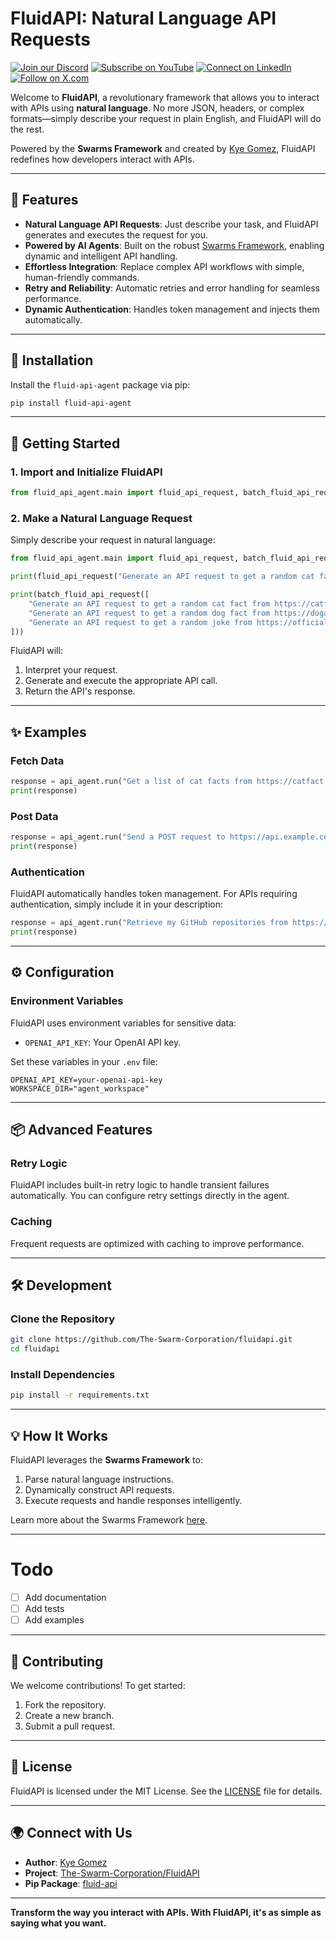 # FluidAPI: Natural Language API Requests

[![Join our Discord](https://img.shields.io/badge/Discord-Join%20our%20server-5865F2?style=for-the-badge&logo=discord&logoColor=white)](https://discord.gg/agora-999382051935506503) [![Subscribe on YouTube](https://img.shields.io/badge/YouTube-Subscribe-red?style=for-the-badge&logo=youtube&logoColor=white)](https://www.youtube.com/@kyegomez3242) [![Connect on LinkedIn](https://img.shields.io/badge/LinkedIn-Connect-blue?style=for-the-badge&logo=linkedin&logoColor=white)](https://www.linkedin.com/in/kye-g-38759a207/) [![Follow on X.com](https://img.shields.io/badge/X.com-Follow-1DA1F2?style=for-the-badge&logo=x&logoColor=white)](https://x.com/kyegomezb)

Welcome to **FluidAPI**, a revolutionary framework that allows you to interact with APIs using **natural language**. No more JSON, headers, or complex formats—simply describe your request in plain English, and FluidAPI will do the rest.

Powered by the **Swarms Framework** and created by [Kye Gomez](https://github.com/kyegomez), FluidAPI redefines how developers interact with APIs.

---

## 🌟 Features

- **Natural Language API Requests**: Just describe your task, and FluidAPI generates and executes the request for you.
- **Powered by AI Agents**: Built on the robust [Swarms Framework](https://github.com/kyegomez/swarms), enabling dynamic and intelligent API handling.
- **Effortless Integration**: Replace complex API workflows with simple, human-friendly commands.
- **Retry and Reliability**: Automatic retries and error handling for seamless performance.
- **Dynamic Authentication**: Handles token management and injects them automatically.

---

## 🚀 Installation

Install the `fluid-api-agent` package via pip:

```bash
pip install fluid-api-agent
```

---

## 🔧 Getting Started

### 1. Import and Initialize FluidAPI
```python
from fluid_api_agent.main import fluid_api_request, batch_fluid_api_request
```

### 2. Make a Natural Language Request
Simply describe your request in natural language:

```python
from fluid_api_agent.main import fluid_api_request, batch_fluid_api_request

print(fluid_api_request("Generate an API request to get a random cat fact from https://catfact.ninja/fact"))

print(batch_fluid_api_request([
    "Generate an API request to get a random cat fact from https://catfact.ninja/fact",
    "Generate an API request to get a random dog fact from https://dogapi.dog/api/v2/facts", 
    "Generate an API request to get a random joke from https://official-joke-api.appspot.com/random_joke"
]))

```

FluidAPI will:
1. Interpret your request.
2. Generate and execute the appropriate API call.
3. Return the API's response.

---

## ✨ Examples

### Fetch Data
```python
response = api_agent.run("Get a list of cat facts from https://catfact.ninja/fact")
print(response)
```

### Post Data
```python
response = api_agent.run("Send a POST request to https://api.example.com/users with name='John Doe' and email='john.doe@example.com'")
print(response)
```

### Authentication
FluidAPI automatically handles token management. For APIs requiring authentication, simply include it in your description:
```python
response = api_agent.run("Retrieve my GitHub repositories from https://api.github.com/user/repos using my GitHub token")
print(response)
```

---

## ⚙️ Configuration

### Environment Variables
FluidAPI uses environment variables for sensitive data:
- `OPENAI_API_KEY`: Your OpenAI API key.

Set these variables in your `.env` file:
```env
OPENAI_API_KEY=your-openai-api-key
WORKSPACE_DIR="agent_workspace"

```

---

## 📦 Advanced Features

### Retry Logic
FluidAPI includes built-in retry logic to handle transient failures automatically. You can configure retry settings directly in the agent.

### Caching
Frequent requests are optimized with caching to improve performance.

---

## 🛠 Development

### Clone the Repository
```bash
git clone https://github.com/The-Swarm-Corporation/fluidapi.git
cd fluidapi
```

### Install Dependencies
```bash
pip install -r requirements.txt
```

---

## 💡 How It Works

FluidAPI leverages the **Swarms Framework** to:
1. Parse natural language instructions.
2. Dynamically construct API requests.
3. Execute requests and handle responses intelligently.

Learn more about the Swarms Framework [here](https://github.com/kyegomez/swarms).

---

# Todo
- [ ] Add documentation
- [ ] Add tests
- [ ] Add examples

----

## 🤝 Contributing

We welcome contributions! To get started:
1. Fork the repository.
2. Create a new branch.
3. Submit a pull request.

---

## 📝 License

FluidAPI is licensed under the MIT License. See the [LICENSE](https://github.com/The-Swarm-Corporation/fluidapi/blob/main/LICENSE) file for details.

---

## 🌍 Connect with Us

- **Author**: [Kye Gomez](https://github.com/kyegomez)
- **Project**: [The-Swarm-Corporation/FluidAPI](https://github.com/The-Swarm-Corporation/fluidapi)
- **Pip Package**: [fluid-api](https://pypi.org/project/fluid-api/)

---

**Transform the way you interact with APIs. With FluidAPI, it's as simple as saying what you want.**
